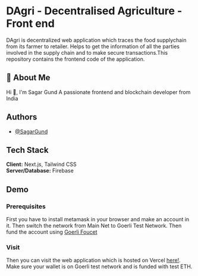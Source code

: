 
# DAgri - Decentralised Agriculture - Front end

DAgri is decentralized web application which traces the food supplychain from its farmer to retailer. Helps to get the information of all the parties involved in the supply chain and to make secure transactions.This repository contains the frontend code of the application.
## 🚀 About Me
Hi 👋, I'm Sagar Gund
A passionate frontend and blockchain developer from India


## Authors

- [@SagarGund](https://www.github.com/ItsKalfar)


## Tech Stack

**Client:** Next.js, Tailwind CSS \
**Server/Database:** Firebase





## Demo

### Prerequisites

First you have to install metamask in your browser and make an account in it. Then switch the network from Main Net to Goerli Test Network. Then fund the account using [Goerli Foucet](https://goerlifaucet.com/)

### Visit

Then you can visit the web application which is hosted on Vercel [here!](https://d-agri-frontend.vercel.app/). Make sure your wallet is on Goerli test network and is funded with test ETH.

